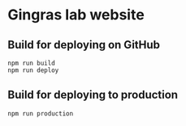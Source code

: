 # Gingras lab website

## Build for deploying on GitHub

```
npm run build
npm run deploy
```

## Build for deploying to production

```
npm run production
```
